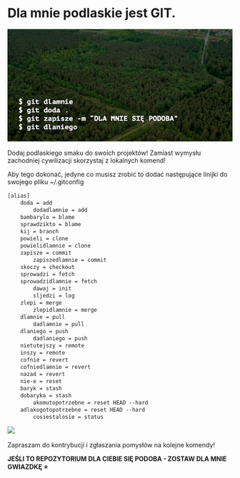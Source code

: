

# Dla mnie podlaskie jest GIT.

![](assets/podlaskiegit.png)

Dodaj podlaskiego smaku do swoich projektów! Zamiast wymysłu zachodniej cywilizacji skorzystaj z lokalnych komend!

Aby tego dokonać, jedyne co musisz zrobić to dodać następujące linijki do swojego pliku ~/.gitconfig

```
[alias]
	doda = add
        dodadlamnie = add
	bambarylo = blame
	sprawdzikto = blame
	kij = branch
	powieli = clone
	powielidlamnie = clone
	zapisze = commit
        zapiszedlamnie = commit
	skoczy = checkout
	sprowadzi = fetch
	sprowadzidlamnie = fetch
        dawaj = init
      	sljedzi = log
	zlepi = merge
        zlepidlamnie = merge
	dlamnie = pull
        dadlamnie = pull
	dlaniego = push
        dadlaniego = push
	nietutejszy = remote
	inszy = remote
	cofnie = revert
	cofniedlamnie = revert
	nazad = revert
	nie-e = reset
	baryk = stash
	dobaryka = stash
        akomutopotrzebne = reset HEAD --hard
	adlakogotopotrzebne = reset HEAD --hard
      	cosiestalosie = status
```

![](assets/terminal.gif)

Zapraszam do kontrybucji i zgłaszania pomysłów na kolejne komendy! 

**JEŚLI TO REPOZYTORIUM DLA CIEBIE SIĘ PODOBA - ZOSTAW DLA MNIE GWIAZDKĘ ⭐️**
